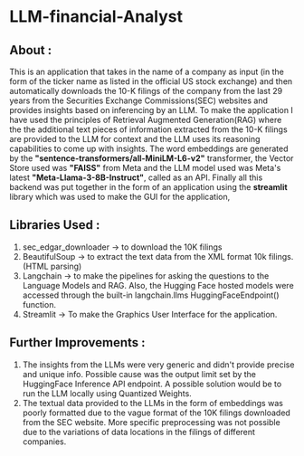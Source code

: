 # LLM-financial-Analyst

## About : 
This is an application that takes in the name of a company as input (in the form of the ticker name as listed in the official US stock exchange) and then automatically downloads the 10-K filings of the company from the last 29 years from the Securities Exchange Commissions(SEC) websites and provides insights based on inferencing by an LLM.
To make the application I have used the principles of Retrieval Augmented Generation(RAG) where the the additional text pieces of information extracted from the 10-K filings are provided to the LLM for context and the LLM uses its reasoning capabilities to come up with insights. The word embeddings are generated by the **"sentence-transformers/all-MiniLM-L6-v2"** transformer, the Vector Store used was **"FAISS"** from Meta and the LLM model used was Meta's latest **"Meta-Llama-3-8B-Instruct"**, called as an API. Finally all this backend was put together in the form of an application using the __streamlit__ library which was used to make the GUI for the application,


## Libraries Used :
1. sec_edgar_downloader  ->  to download the 10K filings
2. BeautifulSoup  -> to extract the text data from the XML format 10k filings. (HTML parsing)
3. Langchain  -> to make the pipelines for asking the questions to the Language Models and RAG. Also, the Hugging Face hosted models were accessed through the built-in langchain.llms HuggingFaceEndpoint() function.
4. Streamlit -> To make the Graphics User Interface for the application.

## Further Improvements :
1. The insights from the LLMs were very generic and didn't provide precise and unique info. Possible cause was the output limit set by the HuggingFace Inference API endpoint. A possible solution would be to run the LLM locally using Quantized Weights.
2. The textual data provided to the LLMs in the form of embeddings was poorly formatted due to the vague format of the 10K filings downloaded from the SEC website. More specific preprocessing was not possible due to the variations of data locations in the filings of different companies.
